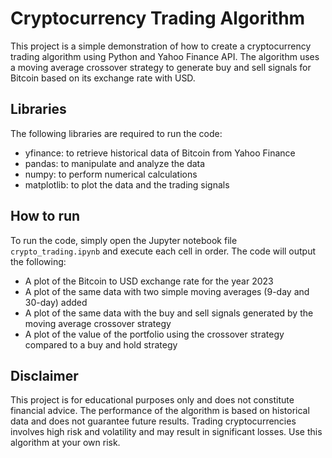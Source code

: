 # Cryptocurrency Trading Algorithm

This project is a simple demonstration of how to create a cryptocurrency trading algorithm using Python and Yahoo Finance API. The algorithm uses a moving average crossover strategy to generate buy and sell signals for Bitcoin based on its exchange rate with USD.

## Libraries

The following libraries are required to run the code:

- yfinance: to retrieve historical data of Bitcoin from Yahoo Finance
- pandas: to manipulate and analyze the data
- numpy: to perform numerical calculations
- matplotlib: to plot the data and the trading signals

## How to run

To run the code, simply open the Jupyter notebook file `crypto_trading.ipynb` and execute each cell in order. The code will output the following:

- A plot of the Bitcoin to USD exchange rate for the year 2023
- A plot of the same data with two simple moving averages (9-day and 30-day) added
- A plot of the same data with the buy and sell signals generated by the moving average crossover strategy
- A plot of the value of the portfolio using the crossover strategy compared to a buy and hold strategy

## Disclaimer

This project is for educational purposes only and does not constitute financial advice. The performance of the algorithm is based on historical data and does not guarantee future results. Trading cryptocurrencies involves high risk and volatility and may result in significant losses. Use this algorithm at your own risk.
